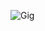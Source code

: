 
![Gig](https://user-images.githubusercontent.com/102819833/229290422-863539a6-8def-4261-ad3f-3dbbbe787841.jpg)
